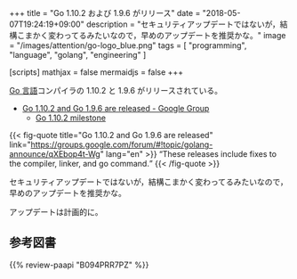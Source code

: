 +++
title = "Go 1.10.2 および 1.9.6 がリリース"
date = "2018-05-07T19:24:19+09:00"
description = "セキュリティアップデートではないが，結構こまかく変わってるみたいなので，早めのアップデートを推奨かな。"
image = "/images/attention/go-logo_blue.png"
tags  = [ "programming", "language", "golang", "engineering" ]

[scripts]
  mathjax = false
  mermaidjs = false
+++

[Go 言語]コンパイラの 1.10.2 と 1.9.6 がリリースされている。

- [Go 1.10.2 and Go 1.9.6 are released - Google Group](https://groups.google.com/forum/#!topic/golang-announce/qXEbop4t-Wg)
    - [Go 1.10.2 milestone](https://github.com/golang/go/issues?q=milestone%3AGo1.10.2)

{{< fig-quote title="Go 1.10.2 and Go 1.9.6 are released" link="https://groups.google.com/forum/#!topic/golang-announce/qXEbop4t-Wg" lang="en" >}}
<q>These releases include fixes to the compiler, linker, and go command.</q>
{{< /fig-quote >}}

セキュリティアップデートではないが，結構こまかく変わってるみたいなので，早めのアップデートを推奨かな。

アップデートは計画的に。

[Go 言語]: https://golang.org/ "The Go Programming Language"

## 参考図書

{{% review-paapi "B094PRR7PZ" %}} <!-- プログラミング言語Go -->

